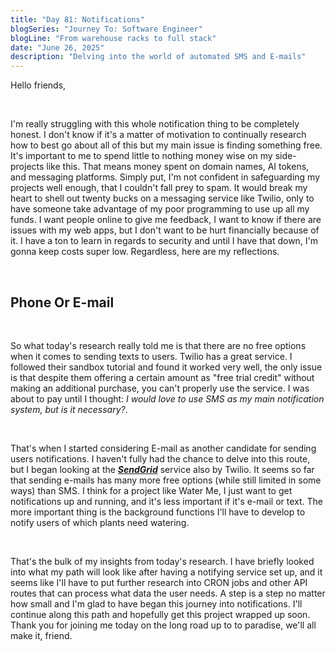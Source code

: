 ```yaml
---
title: "Day 81: Notifications"
blogSeries: "Journey To: Software Engineer"
blogLine: "From warehouse racks to full stack"
date: "June 26, 2025"
description: "Delving into the world of automated SMS and E-mails"
---
```


Hello friends,

<br>

I'm really struggling with this whole notification thing to be completely honest. I don't know if it's a matter of motivation to continually research how to best go about all of this but my main issue is finding something free. It's important to me to spend little to nothing money wise on my side-projects like this. That means money spent on domain names, AI tokens, and messaging platforms. Simply put, I'm not confident in safeguarding my projects well enough, that I couldn't fall prey to spam. It would break my heart to shell out twenty bucks on a messaging service like Twilio, only to have someone take advantage of my poor programming to use up all my funds. I want people online to give me feedback, I want to know if there are issues with my web apps, but I don't want to be hurt financially because of it. I have a ton to learn in regards to security and until I have that down, I'm gonna keep costs super low. Regardless, here are my reflections.

<br>

## Phone Or E-mail

<br>

So what today's research really told me is that there are no free options when it comes to sending texts to users. Twilio has a great service. I followed their sandbox tutorial and found it worked very well, the only issue is that despite them offering a certain amount as "free trial credit" without making an additional purchase, you can't properly use the service. I was about to pay until I thought: _I would love to use SMS as my main notification system, but is it necessary?_.

<br>

That's when I started considering E-mail as another candidate for sending users notifications. I haven't fully had the chance to delve into this route, but I began looking at the **_[SendGrid](https://sendgrid.com/en-us)_** service also by Twilio. It seems so far that sending e-mails has many more free options (while still limited in some ways) than SMS. I think for a project like Water Me, I just want to get notifications up and running, and it's less important if it's e-mail or text. The more important thing is the background functions I'll have to develop to notify users of which plants need watering.

<br>

That's the bulk of my insights from today's research. I have briefly looked into what my path will look like after having a notifying service set up, and it seems like I'll have to put further research into CRON jobs and other API routes that can process what data the user needs. A step is a step no matter how small and I'm glad to have began this journey into notifications. I'll continue along this path and hopefully get this project wrapped up soon. Thank you for joining me today on the long road up to to paradise, we'll all make it, friend.
